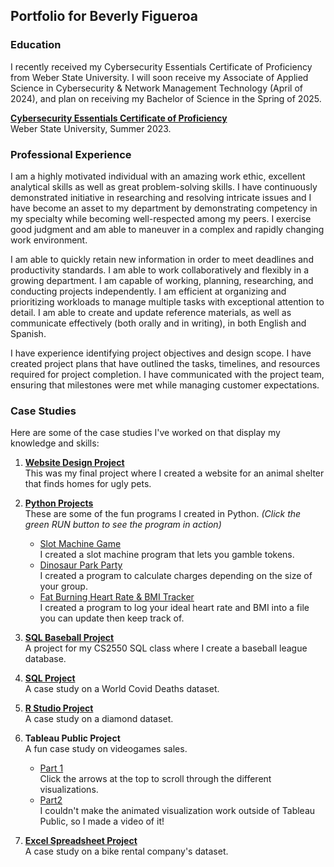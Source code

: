## Portfolio for Beverly Figueroa

### Education

I recently received my Cybersecurity Essentials Certificate of Proficiency from Weber State University. I will soon receive my Associate of Applied Science in Cybersecurity & Network Management Technology (April of 2024), and plan on receiving my Bachelor of Science in the Spring of 2025.

**[Cybersecurity Essentials Certificate of Proficiency](https://github.com/BeverlyFigueroa/Projects/blob/gh-pages/CybersecurityEssentials_eDiploma.pdf)**<br> Weber State University, Summer 2023.

### Professional Experience

I am a highly motivated individual with an amazing work ethic, excellent analytical skills as well as great problem-solving skills. I have continuously demonstrated initiative in researching and resolving intricate issues and I have become an asset to my department by demonstrating competency in my specialty while becoming well-respected among my peers. I exercise good judgment and am able to maneuver in a complex and rapidly changing work environment. 

I am able to quickly retain new information in order to meet deadlines and productivity standards. I am able to work collaboratively and flexibly in a growing department. I am capable of working, planning, researching, and conducting projects independently. I am efficient at organizing and prioritizing workloads to manage multiple tasks with exceptional attention to detail. I am able to create and update reference materials, as well as communicate effectively (both orally and in writing), in both English and Spanish.

I have experience identifying project objectives and design scope. I have created project plans that have outlined the tasks, timelines, and resources required for project completion. I have communicated with the project team, ensuring that milestones were met while managing customer expectations.

### Case Studies

Here are some of the case studies I've worked on that display my knowledge and skills:

1. **[Website Design Project](https://bright-dusk-dd482d.netlify.app/)**<br>
   This was my final project where I created a website for an animal shelter that finds homes for ugly pets.
2. **[Python Projects](https://github.com/BeverlyFigueroa/Projects/blob/main/BikeProject.pdf)**<br>
   These are some of the fun programs I created in Python. *(Click the green RUN button to see the program in action)*
   - [Slot Machine Game](https://replit.com/@BeverlyFigueroa/SlotMachinepy#main.py)<br>
     I created a slot machine program that lets you gamble tokens.
   - [Dinosaur Park Party](https://replit.com/@BeverlyFigueroa/DinoParkpy#main.py)<br>
     I created a program to calculate charges depending on the size of your group.
   - [Fat Burning Heart Rate & BMI Tracker](https://replit.com/@BeverlyFiguero1/BMITrackerpy#main.py)<br>
     I created a program to log your ideal heart rate and BMI into a file you can update then keep track of.
3. **[SQL Baseball Project](https://github.com/BeverlyFigueroa/Projects/blob/main/Baseball.md)**<br>
   A project for my CS2550 SQL class where I create a baseball league database.
4. **[SQL Project](https://github.com/BeverlyFigueroa/Projects/blob/gh-pages/SQL.md)**<br>
   A case study on a World Covid Deaths dataset.
5. **[R Studio Project](https://github.com/BeverlyFigueroa/Projects/blob/gh-pages/R_Project.md)** <br>
   A case study on a diamond dataset.
6. **Tableau Public Project** <br>
   A fun case study on videogames sales. 
   
   - [Part 1](https://public.tableau.com/views/CompleteVideoGameProject/Story1?:language=en-US&:display_count=n&:origin=viz_share_link)<br>
     Click the arrows at the top to scroll through the different visualizations.
   - [Part2](https://vimeo.com/722763747/019392f786)<br>
     I couldn't make the animated visualization work outside of Tableau Public, so I made a video of it!
7. **[Excel Spreadsheet Project](https://github.com/BeverlyFigueroa/Projects/blob/main/BikeProject.pdf)**<br>
   A case study on a bike rental company's dataset.
